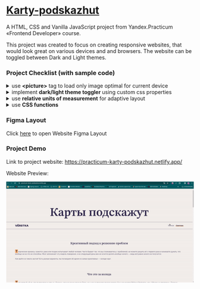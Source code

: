 # [Karty-podskazhut](https://practicum-karty-podskazhut.netlify.app/)

A HTML, CSS and Vanilla JavaScript project from Yandex.Practicum «Frontend Developer» course.

This project was created to focus on creating responsive websites, that would look great on various devices and and browsers. The website can be toggled between Dark and Light themes.

### Project Checklist (with sample code)

<details>
  <summary>use <b>&lt;picture&gt;</b> tag to load only image optimal for current device</summary>
  <pre><code>&lt;picture&gt;
    &lt;source srcset="./images/cards-1x.avif 1x" type="image/avif" /&gt;
    &lt;source srcset="./images/cards-2x.avif 2x" type="image/avif" /&gt;
    &lt;source srcset="./images/cards-1x.webp 1x" type="image/webp" /&gt;
    &lt;source srcset="./images/cards-2x.webp 2x" type="image/webp" /&gt;
    &lt;img
        srcset="./images/cards-1x.png 1x, ./images/cards-2x.png 2x"
        loading="lazy"
        class="content__picture"
        alt="Картинка с блокнотом, телефоном и карточкой с надписью Trust in the you of now"
    /&gt;
&lt;/picture&gt;
</code></pre>
</details>

<details>
  <summary>implement <b>dark/light theme toggler</b> using custom css properties</summary>
  <pre><code>:root {
  --bg-color: #f3efec;
  --text-color: #312a4e;
  --accent-color: #ffab6b;
  --main-font: Raleway;
  --accent-font: 'STIX Two Text';
}
.theme_dark {
--bg-color: #171717;
--text-color: #b3b3b3;
--accent-color: transparent;
}
</code></pre>
</details>

<details>
  <summary>use <b>relative units of measurement</b> for adaptive layout</summary>
  <pre><code>.header {
  padding-block-start: 10vi;
}
</code></pre>
</details>

<details>
  <summary>use <b>CSS functions</b></summary>
  <pre><code>.header__title {
  font-size: clamp(3.75rem, 2.5rem + 5.5556vw, 7.5rem);
}
.content__figure {
  inline-size: calc(100% + 10vi);
}
</code></pre>
</details>

### Figma Layout

Click [here](<https://www.figma.com/file/wdZurx6BngCbVUyOI3paLi/%235-%D0%9A%D0%B0%D1%80%D1%82%D1%8B-%D0%BF%D0%BE%D0%B4%D1%81%D0%BA%D0%B0%D0%B6%D1%83%D1%82-(Copy)?type=design&node-id=0%3A1&mode=dev&t=voAdteEyJsmzYBzi-1>) to open Website Figma Layout

### Project Demo

Link to project website: https://practicum-karty-podskazhut.netlify.app/

Website Preview:

![Website Demo](./images/demo.gif)
